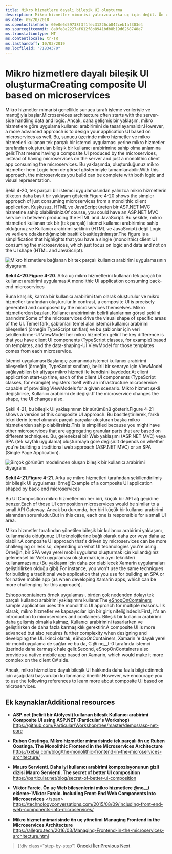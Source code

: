 ```yaml
---
title: Mikro hizmetlere dayalı bileşik UI oluşturma
description: Mikro hizmetler mimarisi yalnızca arka uç için değil. Ön uçta kullanmak için bir göz atma görünümü alın.
ms.date: 09/20/2018
ms.openlocfilehash: 60e0e6d59738f3f1fec31226cb842ceb1af303e4
ms.sourcegitcommit: 8a0fe8a2227af612f8b8941bdb8b19d6268748e7
ms.translationtype: MT
ms.contentlocale: tr-TR
ms.lasthandoff: 10/03/2019
ms.locfileid: "71834370"
---
```

# <a name="creating-composite-ui-based-on-microservices"></a><span data-ttu-id="ce38f-104">Mikro hizmetlere dayalı bileşik UI oluşturma</span><span class="sxs-lookup"><span data-stu-id="ce38f-104">Creating composite UI based on microservices</span></span>

<span data-ttu-id="ce38f-105">Mikro hizmetler mimarisi genellikle sunucu tarafı işleme verileriyle ve mantığıyla başlar.</span><span class="sxs-lookup"><span data-stu-id="ce38f-105">Microservices architecture often starts with the server-side handling data and logic.</span></span> <span data-ttu-id="ce38f-106">Ancak, daha gelişmiş bir yaklaşım, mikro hizmetlere göre uygulama kullanıcı arabirimini de tasarlayamalıdır.</span><span class="sxs-lookup"><span data-stu-id="ce38f-106">However, a more advanced approach is to design your application UI based on microservices as well.</span></span> <span data-ttu-id="ce38f-107">Bu, sunucu üzerinde mikro hizmetler ve mikro hizmetleri kullanan tek parçalı bir istemci uygulaması yerine mikro hizmetler tarafından oluşturulan bileşik bir kullanıcı arabirimine sahip olma anlamına gelir.</span><span class="sxs-lookup"><span data-stu-id="ce38f-107">That means having a composite UI produced by the microservices, instead of having microservices on the server and just a monolithic client app consuming the microservices.</span></span> <span data-ttu-id="ce38f-108">Bu yaklaşımda, oluşturduğunuz mikro hizmetler hem Logic hem de görsel gösterimiyle tamamlanabilir.</span><span class="sxs-lookup"><span data-stu-id="ce38f-108">With this approach, the microservices you build can be complete with both logic and visual representation.</span></span>

<span data-ttu-id="ce38f-109">Şekil 4-20, tek parçalı bir istemci uygulamasından yalnızca mikro hizmetlerin tüketen daha basit bir yaklaşım gösterir.</span><span class="sxs-lookup"><span data-stu-id="ce38f-109">Figure 4-20 shows the simpler approach of just consuming microservices from a monolithic client application.</span></span> <span data-ttu-id="ce38f-110">Kuşkusuz, HTML ve JavaScript üreten bir ASP.NET MVC hizmetine sahip olabilirsiniz.</span><span class="sxs-lookup"><span data-stu-id="ce38f-110">Of course, you could have an ASP.NET MVC service in between producing the HTML and JavaScript.</span></span> <span data-ttu-id="ce38f-111">Bu şekilde, mikro hizmetleri kullanan tek bir (tek parçalı) istemci kullanıcı arabirimine sahip olduğunuz ve Kullanıcı arabirimi şeklinin (HTML ve JavaScript) değil Logic ve verilere odaklandığınız bir basitlik basitleştirılmıştır.</span><span class="sxs-lookup"><span data-stu-id="ce38f-111">The figure is a simplification that highlights that you have a single (monolithic) client UI consuming the microservices, which just focus on logic and data and not on the UI shape (HTML and JavaScript).</span></span>

![Mikro hizmetlere bağlanan bir tek parçalı kullanıcı arabirimi uygulamasının diyagramı.](./media/microservice-based-composite-ui-shape-layout/monolith-ui-consume-microservices.png)

<span data-ttu-id="ce38f-113">**Şekil 4-20**.</span><span class="sxs-lookup"><span data-stu-id="ce38f-113">**Figure 4-20**.</span></span> <span data-ttu-id="ce38f-114">Arka uç mikro hizmetlerini kullanan tek parçalı bir kullanıcı arabirimi uygulaması</span><span class="sxs-lookup"><span data-stu-id="ce38f-114">A monolithic UI application consuming back-end microservices</span></span>

<span data-ttu-id="ce38f-115">Buna karşılık, karma bir kullanıcı arabirimi tam olarak oluşturulur ve mikro hizmetler tarafından oluşturulur.</span><span class="sxs-lookup"><span data-stu-id="ce38f-115">In contrast, a composite UI is precisely generated and composed by the microservices themselves.</span></span> <span data-ttu-id="ce38f-116">Mikro hizmetlerden bazıları, Kullanıcı arabiriminin belirli alanlarının görsel şeklini barındırır.</span><span class="sxs-lookup"><span data-stu-id="ce38f-116">Some of the microservices drive the visual shape of specific areas of the UI.</span></span> <span data-ttu-id="ce38f-117">Temel fark, şablonları temel alan istemci kullanıcı arabirimi bileşenleri (örneğin TypeScript sınıfları) ve bu şablonlar için veri şekillendirme-UI ViewModel her mikro hizmetten gelir.</span><span class="sxs-lookup"><span data-stu-id="ce38f-117">The key difference is that you have client UI components (TypeScript classes, for example) based on templates, and the data-shaping-UI ViewModel for those templates comes from each microservice.</span></span>

<span data-ttu-id="ce38f-118">İstemci uygulaması Başlangıç zamanında istemci kullanıcı arabirimi bileşenleri (örneğin, TypeScript sınıfları), belirli bir senaryo için ViewModel sağlayabilen bir altyapı mikro hizmeti ile kendisini kaydeder.</span><span class="sxs-lookup"><span data-stu-id="ce38f-118">At client application start-up time, each of the client UI components (TypeScript classes, for example) registers itself with an infrastructure microservice capable of providing ViewModels for a given scenario.</span></span> <span data-ttu-id="ce38f-119">Mikro hizmet şekli değiştirirse, Kullanıcı arabirimi de değişir.</span><span class="sxs-lookup"><span data-stu-id="ce38f-119">If the microservice changes the shape, the UI changes also.</span></span>

<span data-ttu-id="ce38f-120">Şekil 4-21, bu bileşik UI yaklaşımının bir sürümünü gösterir.</span><span class="sxs-lookup"><span data-stu-id="ce38f-120">Figure 4-21 shows a version of this composite UI approach.</span></span> <span data-ttu-id="ce38f-121">Bu basitleştirilerek, farklı tekniklerin temel alınarak parçalı parçalar oluşturan başka mikro hizmetlerden sahip olabilirsiniz.</span><span class="sxs-lookup"><span data-stu-id="ce38f-121">This is simplified because you might have other microservices that are aggregating granular parts that are based on different techniques.</span></span> <span data-ttu-id="ce38f-122">Bu, geleneksel bir Web yaklaşımı (ASP.NET MVC) veya SPA (tek sayfalı uygulama) oluşturmaya göre değişir.</span><span class="sxs-lookup"><span data-stu-id="ce38f-122">It depends on whether you're building a traditional web approach (ASP.NET MVC) or an SPA (Single Page Application).</span></span>

![Birçok görünüm modelinden oluşan bileşik bir kullanıcı arabirimi diyagramı.](./media/microservice-based-composite-ui-shape-layout/microservice-generate-composite-ui.png)

<span data-ttu-id="ce38f-124">**Şekil 4-21**.</span><span class="sxs-lookup"><span data-stu-id="ce38f-124">**Figure 4-21**.</span></span> <span data-ttu-id="ce38f-125">Arka uç mikro hizmetleri tarafından şekillendirilmiş bir bileşik UI uygulaması örneği</span><span class="sxs-lookup"><span data-stu-id="ce38f-125">Example of a composite UI application shaped by back-end microservices</span></span>

<span data-ttu-id="ce38f-126">Bu UI Composition mikro hizmetlerinin her biri, küçük bir API ağ geçidine benzer.</span><span class="sxs-lookup"><span data-stu-id="ce38f-126">Each of those UI composition microservices would be similar to a small API Gateway.</span></span> <span data-ttu-id="ce38f-127">Ancak bu durumda, her biri küçük bir kullanıcı arabirimi alanından sorumludur.</span><span class="sxs-lookup"><span data-stu-id="ce38f-127">But in this case, each one is responsible for a small UI area.</span></span>

<span data-ttu-id="ce38f-128">Mikro hizmetler tarafından yönetilen bileşik bir kullanıcı arabirimi yaklaşımı, kullanmakta olduğunuz UI teknolojilerine bağlı olarak daha zor veya daha az olabilir.</span><span class="sxs-lookup"><span data-stu-id="ce38f-128">A composite UI approach that's driven by microservices can be more challenging or less so, depending on what UI technologies you're using.</span></span> <span data-ttu-id="ce38f-129">Örneğin, bir SPA veya yerel mobil uygulama oluşturmak için kullandığınız geleneksel bir Web uygulaması oluşturmak için aynı teknikleri kullanamazsınız (Bu yaklaşım için daha zor olabilecek Xamarin uygulamaları geliştirilirken olduğu gibi).</span><span class="sxs-lookup"><span data-stu-id="ce38f-129">For instance, you won't use the same techniques for building a traditional web application that you use for building an SPA or for native mobile app (as when developing Xamarin apps, which can be more challenging for this approach).</span></span>

<span data-ttu-id="ce38f-130">[Eshoponcontainers](https://aka.ms/MicroservicesArchitecture) örnek uygulaması, birden çok nedenden dolayı tek parçalı kullanıcı arabirimi yaklaşımını kullanır.</span><span class="sxs-lookup"><span data-stu-id="ce38f-130">The [eShopOnContainers](https://aka.ms/MicroservicesArchitecture) sample application uses the monolithic UI approach for multiple reasons.</span></span> <span data-ttu-id="ce38f-131">İlk olarak, mikro hizmetler ve kapsayıcılar için bir giriş niteliğindedir.</span><span class="sxs-lookup"><span data-stu-id="ce38f-131">First, it's an introduction to microservices and containers.</span></span> <span data-ttu-id="ce38f-132">Bileşik bir kullanıcı arabirimi daha gelişmiş olmakla kalmaz, Kullanıcı arabirimini tasarlarken ve geliştirirken de daha fazla karmaşıklık gerektirir.</span><span class="sxs-lookup"><span data-stu-id="ce38f-132">A composite UI is more advanced but also requires further complexity when designing and developing the UI.</span></span> <span data-ttu-id="ce38f-133">İkinci olarak, eShopOnContainers, Xamarin 'e dayalı yerel bir mobil uygulama de sağlar ve bu da, C @ no__t-0 tarafında istemci üzerinde daha karmaşık hale gelir.</span><span class="sxs-lookup"><span data-stu-id="ce38f-133">Second, eShopOnContainers also provides a native mobile app based on Xamarin, which would make it more complex on the client C\# side.</span></span>

<span data-ttu-id="ce38f-134">Ancak, mikro hizmetlere dayalı bileşik UI hakkında daha fazla bilgi edinmek için aşağıdaki başvuruları kullanmanız önerilir.</span><span class="sxs-lookup"><span data-stu-id="ce38f-134">However, we encourage you to use the following references to learn more about composite UI based on microservices.</span></span>

## <a name="additional-resources"></a><span data-ttu-id="ce38f-135">Ek kaynaklar</span><span class="sxs-lookup"><span data-stu-id="ce38f-135">Additional resources</span></span>

- <span data-ttu-id="ce38f-136">**ASP.net (belirli bir Atölyesi) kullanan bileşik Kullanıcı arabirimi** </span><span class="sxs-lookup"><span data-stu-id="ce38f-136">**Composite UI using ASP.NET (Particular's Workshop)** </span></span>\
  <https://github.com/Particular/Workshop/tree/master/demos/asp-net-core>

- <span data-ttu-id="ce38f-137">**Ruben Oostinga. Mikro hizmetler mimarisinde tek parçalı ön uç** </span><span class="sxs-lookup"><span data-stu-id="ce38f-137">**Ruben Oostinga. The Monolithic Frontend in the Microservices Architecture** </span></span>\
  <https://xebia.com/blog/the-monolithic-frontend-in-the-microservices-architecture/>

- <span data-ttu-id="ce38f-138">**Mauro Servienti. Daha iyi kullanıcı arabirimi kompozisyonunun gizli dizisi** </span><span class="sxs-lookup"><span data-stu-id="ce38f-138">**Mauro Servienti. The secret of better UI composition** </span></span>\
  <https://particular.net/blog/secret-of-better-ui-composition>

- <span data-ttu-id="ce38f-139">**Viktor Farcic. Ön uç Web bileşenlerini mikro hizmetlere @no__t ekleme**-1</span><span class="sxs-lookup"><span data-stu-id="ce38f-139">**Viktor Farcic. Including Front-End Web Components Into Microservices** \</span></span>
  <https://technologyconversations.com/2015/08/09/including-front-end-web-components-into-microservices/>

- <span data-ttu-id="ce38f-140">**Mikro hizmet mimarisinde ön uç yönetimi** </span><span class="sxs-lookup"><span data-stu-id="ce38f-140">**Managing Frontend in the Microservices Architecture** </span></span>\
  <https://allegro.tech/2016/03/Managing-Frontend-in-the-microservices-architecture.html>

>[!div class="step-by-step"]
><span data-ttu-id="ce38f-141">[Önceki](microservices-addressability-service-registry.md)
>[İleri](resilient-high-availability-microservices.md)</span><span class="sxs-lookup"><span data-stu-id="ce38f-141">[Previous](microservices-addressability-service-registry.md)
[Next](resilient-high-availability-microservices.md)</span></span>
